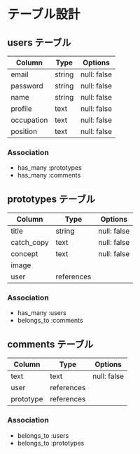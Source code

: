 # テーブル設計

## users テーブル
| Column     |  Type    | Options     |
| ---------- |  ------- | ----------- |
| email      |  string  | null: false |
| password   |  string  | null: false |
| name       |  string  | null: false |
| profile    |  text    | null: false |
| occupation |  text    | null: false |
| position   |  text    | null: false |

### Association
- has_many  :prototypes
- has_many  :comments

## prototypes テーブル
| Column      | Type        | Options     |
| ----------- | ----------- | ----------- |
| title       | string      | null: false |
| catch_copy  | text        | null: false |
| concept     | text        | null: false |
| image       |             |             |
| user        | references  |             |

### Association
- has_many    :users
- belongs_to  :comments

## comments テーブル
| Column      | Type        | Options     |
| ----------- | ----------- | ----------- |
| text        | text        | null: false |
| user        | references  |             |
| prototype   | references  |             |

### Association
- belongs_to :users
- belongs_to :prototypes